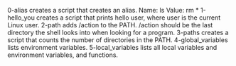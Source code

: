0-alias creates a script that creates an alias.
  Name: ls
  Value: rm *
1-hello_you creates a script that prints hello user, where user is the current Linux user.
2-path adds /action to the PATH. /action should be the last directory the shell looks into when looking for a program.
3-paths creates a script that counts the number of directories in the PATH.
4-global_variables lists environment variables.
5-local_variables lists all local variables and environment variables, and functions.